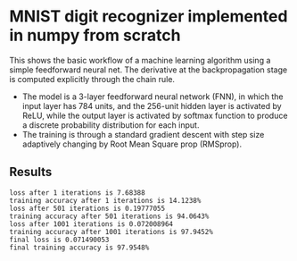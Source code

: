 # MNIST digit recognizer implemented in numpy from scratch
This shows the basic workflow of a machine learning algorithm using a simple feedforward neural net. The derivative at the backpropagation stage is computed explicitly through the chain rule.

* The model is a 3-layer feedforward neural network (FNN), in which the input layer has 784 units, and the 256-unit hidden layer is activated by ReLU, while the output layer is activated by softmax function to produce a discrete probability distribution for each input.
* The training is through a standard gradient descent with step size adaptively changing by Root Mean Square prop (RMSprop).

## Results
```
loss after 1 iterations is 7.68388
training accuracy after 1 iterations is 14.1238%
loss after 501 iterations is 0.19777055
training accuracy after 501 iterations is 94.0643%
loss after 1001 iterations is 0.072008964
training accuracy after 1001 iterations is 97.9452%
final loss is 0.071490053
final training accuracy is 97.9548%
```
